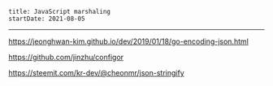 ```
title: JavaScript marshaling
startDate: 2021-08-05
```
---

https://jeonghwan-kim.github.io/dev/2019/01/18/go-encoding-json.html

https://github.com/jinzhu/configor


https://steemit.com/kr-dev/@cheonmr/json-stringify